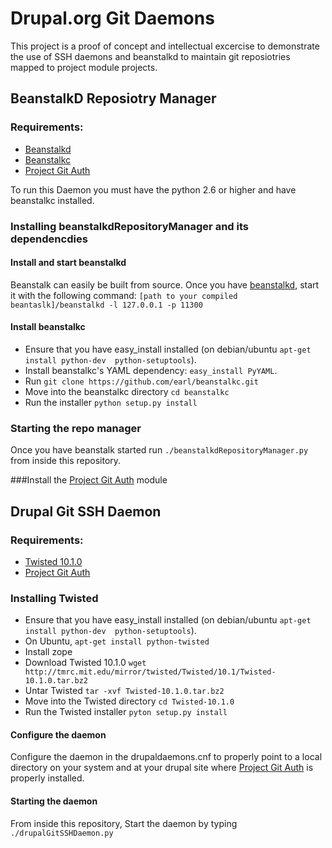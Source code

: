 # Drupal.org Git Daemons

This project is a proof of concept and intellectual excercise to demonstrate the use of SSH daemons and beanstalkd to maintain git reposiotries mapped to project module projects.

## BeanstalkD Reposiotry Manager

### Requirements:
- [Beanstalkd](http://kr.github.com/beanstalkd/)
- [Beanstalkc](https://github.com/earl/beanstalkc)
- [Project Git Auth](https://github.com/tizzo/Project-Git-Auth)

To run this Daemon you must have the python 2.6 or higher and have beanstalkc installed.

### Installing beanstalkdRepositoryManager and its dependencdies

#### Install and start beanstalkd

Beanstalk can easily be built from source.  Once you have [beanstalkd](http://kr.github.com/beanstalkd/download.html), start it with the following command:  `[path to your compiled beantaslk]/beanstalkd -l 127.0.0.1 -p 11300`

#### Install beanstalkc

- Ensure that you have easy_install installed (on debian/ubuntu `apt-get install python-dev  python-setuptools`).
- Install beanstalkc's YAML dependency: `easy_install PyYAML`.
- Run `git clone https://github.com/earl/beanstalkc.git`
- Move into the beanstalkc directory `cd beanstalkc`
- Run the installer `python setup.py install`


### Starting the repo manager

Once you have beanstalk started run `./beanstalkdRepositoryManager.py` from inside this repository.

###Install the [Project Git Auth](https://github.com/tizzo/Project-Git-Auth) module

## Drupal Git SSH Daemon

### Requirements:
- [Twisted 10.1.0](http://twistedmatrix.com/trac/wiki/Downloads)
- [Project Git Auth](https://github.com/tizzo/Project-Git-Auth)

### Installing Twisted

- Ensure that you have easy_install installed (on debian/ubuntu `apt-get install python-dev  python-setuptools`).
- On Ubuntu, `apt-get install python-twisted`
- Install zope
- Download Twisted 10.1.0 `wget http://tmrc.mit.edu/mirror/twisted/Twisted/10.1/Twisted-10.1.0.tar.bz2`
- Untar Twisted `tar -xvf Twisted-10.1.0.tar.bz2`
- Move into the Twisted directory `cd Twisted-10.1.0`
- Run the Twisted installer `pyton setup.py install`

#### Configure the daemon

Configure the daemon in the drupaldaemons.cnf to properly point to a local directory on your system and at your drupal site where [Project Git Auth](https://github.com/tizzo/Project-Git-Auth) is properly installed.

#### Starting the daemon

From inside this repository, Start the daemon by typing `./drupalGitSSHDaemon.py`
